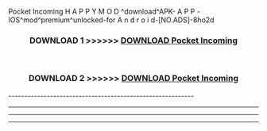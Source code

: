  Pocket Incoming  H A P P Y M O D ^download^APK- A P P -IOS^mod^premium^unlocked-for A n d r o i d-[NO.ADS]-8ho2d



<div align="center">

<h3>DOWNLOAD 1 >>>>>> <a href="https://en-mod.web.app/?en= Pocket Incoming ">DOWNLOAD Pocket Incoming  </a></h3><br>

<h3>DOWNLOAD 2 >>>>>> <a href="https://en-mod.web.app/?en= Pocket Incoming ">DOWNLOAD Pocket Incoming  </a></h3>

</div>
----------------------------------------------------------

----------------------------------------------------------

----------------------------------------------------------

----------------------------------------------------------



